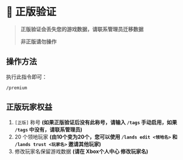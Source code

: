 # 🔑 正版验证

> **正版验证会丢失您的游戏数据，请联系管理员迁移数据**
>
> **非正版请勿操作**

## 操作方法

执行此指令即可：

```plain
/premium
```

## 正版玩家权益

1. `[正版]` 称号 **(如果正版验证后没有此称号，请输入 `/tags` 手动启用，如果 `/tags` 中没有，请联系管理员)**
2. 20 个领地玩家 **(由10个变为20个，您可以使用 `/lands edit <领地名>` 和 `/lands trust <玩家名>` 邀请其他玩家)**
3. 修改玩家名保留游戏数据 **(请在 Xbox个人中心 修改玩家名)**
